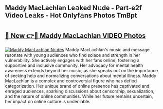 ## Maddy MacLachlan Le𝚊ked N𝚞de - Part-e2f Video Le𝚊ks - Hot Onlyf𝚊ns Photos TmBpt

# <h2><a href="http://ab61730.deff.icu/?id=Maddy+MacLachlan">🔗 New 👉🔴 Maddy MacLachlan VIDEO Photos</a></h2>

[![Maddy MacLachlan N𝚞des](https://i.imgur.com/rIISA9y.gif)](http://ab61730.deff.icu/?id=Maddy+MacLachlan)
Maddy MacLachlan's music and message resonate with young audiences who find solace and strength in her vulnerability. She actively engages with her fans online, fostering a supportive and inclusive community. Her advocacy for mental health awareness extends beyond her music, as she speaks out on the importance of seeking help and normalizing conversations about mental illness. Maddy MacLachlan is a complex and controversial figure who has defied categorization. Her unique brand of online presence has captivated and enraged audiences, sparking discussions about censorship, sexualization, and the nature of online communities. While her future remains uncertain, her impact on online culture is undeniable.

